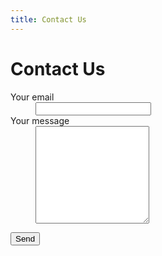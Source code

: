 ```yaml
---
title: Contact Us
---
```


# Contact Us

<!-- modify this form HTML and place wherever you want your form -->
<form
  action="https://formspree.io/f/xoqogvee"
  method="POST"
>
  <dl>
    <dt>Your email</dt>
    <dd><input type="email" name="email" /></dd>
    <dt>Your message</dt>
    <dd><textarea name="message" rows="10"></textarea></dd>
  </dl>
  <button class="btn btn-blue" type="submit">Send</button>
</form>

<!-- <iframe src="https://docs.google.com/forms/d/e/1FAIpQLSeBTQqejs7fANN8khRqCSXmK-6JMxM1LBmxWK-6V1mkhrDyZA/viewform?embedded=true" width="100%" height="1200" frameborder="0" marginheight="0" marginwidth="0">Loading…</iframe> -->
